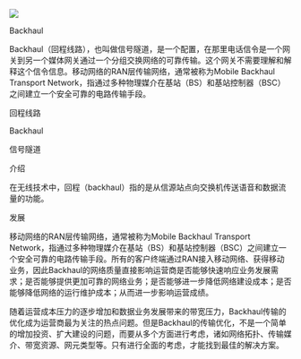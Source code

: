 

![](http://imgsrc.baidu.com/baike/pic/item/c8177f3e6709c93daedaed79953df8dcd1005410.jpg)


Backhaul

Backhaul（回程线路），也叫做信号隧道，是一个配置，在那里电话信令是一个网关到另一个媒体网关通过一个分组交换网络的可靠传输。这个网关不需要理解和解释这个信令信息。移动网络的RAN层传输网络，通常被称为Mobile Backhaul Transport Network，指通过多种物理媒介在基站（BS）和基站控制器（BSC）之间建立一个安全可靠的电路传输手段。


回程线路

Backhaul

信号隧道

介绍

在无线技术中，回程（backhaul）指的是从信源站点向交换机传送语音和数据流量的功能。

发展

移动网络的RAN层传输网络，通常被称为Mobile Backhaul Transport Network，指通过多种物理媒介在基站（BS）和基站控制器（BSC）之间建立一个安全可靠的电路传输手段。所有的客户终端通过RAN接入移动网络、获得移动业务，因此Backhaul的网络质量直接影响运营商是否能够快速响应业务发展需求；是否能够提供更加可靠的网络业务；是否能够进一步降低网络建设成本；是否能够降低网络的运行维护成本；从而进一步影响运营成绩。

随着运营成本压力的逐步增加和数据业务发展带来的带宽压力，Backhaul传输的优化成为运营商最为关注的热点问题。但是Backhaul的传输优化，不是一个简单的增加投资、扩大建设的问题，而要从多个方面进行考虑，诸如网络拓扑、传输媒介、带宽资源、网元类型等。只有进行全面的考虑，才能找到最佳的解决方案。
